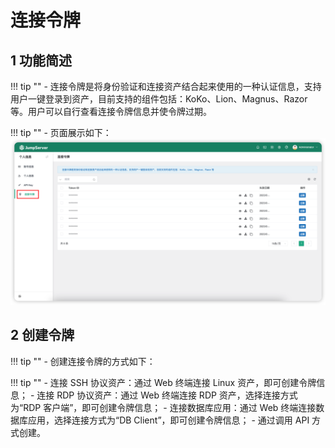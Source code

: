 # 连接令牌

## 1 功能简述
!!! tip ""
    - 连接令牌是将身份验证和连接资产结合起来使用的一种认证信息，支持用户一键登录到资产，目前支持的组件包括：KoKo、Lion、Magnus、Razor 等。用户可以自行查看连接令牌信息并使令牌过期。

!!! tip ""
    - 页面展示如下：
![connect_token01](../../../img/connect_token01.png)

## 2 创建令牌
!!! tip ""
    - 创建连接令牌的方式如下：
   
!!! tip "" 
    - 连接 SSH 协议资产：通过 Web 终端连接 Linux 资产，即可创建令牌信息； 
    - 连接 RDP 协议资产：通过 Web 终端连接 RDP 资产，选择连接方式为“RDP 客户端”，即可创建令牌信息； 
    - 连接数据库应用：通过 Web 终端连接数据库应用，选择连接方式为“DB Client”，即可创建令牌信息； 
    - 通过调用 API 方式创建。